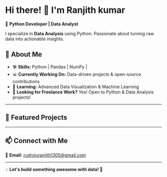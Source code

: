 # Hi there! 👋 I'm Ranjith kumar

🚀 **Python Developer | Data Analyst**

I specialize in **Data Analysis** using Python. Passionate about turning raw data into actionable insights.

## 🔹 About Me
- 🛠 **Skills:** Python | Pandas | NumPy | 
- 📊 **Currently Working On:** Data-driven projects & open-source contributions  
- 🌱 **Learning:** Advanced Data Visualization & Machine Learning  
- 💼 **Looking for Freelance Work?** Yes! Open to Python & Data Analysis projects!  

---

## 📌 Featured Projects


---


## 📫 Connect with Me
📧 **Email:** rudrojuranjith1305@gmail.com

---

💡 **Let's build something awesome with data! 🚀**
